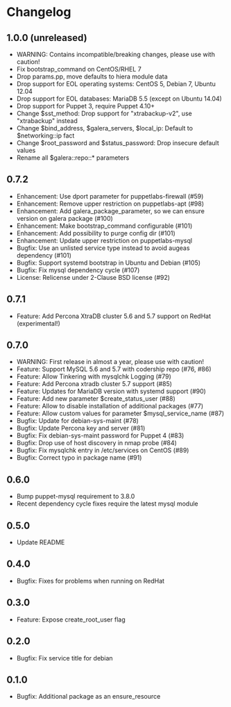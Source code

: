 # Changelog

## 1.0.0 (unreleased)
* WARNING: Contains incompatible/breaking changes, please use with caution!
* Fix bootstrap_command on CentOS/RHEL 7
* Drop params.pp, move defaults to hiera module data
* Drop support for EOL operating systems: CentOS 5, Debian 7, Ubuntu 12.04
* Drop support for EOL databases: MariaDB 5.5 (except on Ubuntu 14.04)
* Drop support for Puppet 3, require Puppet 4.10+
* Change $sst_method: Drop support for "xtrabackup-v2", use "xtrabackup" instead
* Change $bind_address, $galera_servers, $local_ip: Default to $networking::ip fact
* Change $root_password and $status_password: Drop insecure default values
* Rename all $galera::repo::* parameters

## 0.7.2
* Enhancement: Use dport parameter for puppetlabs-firewall (#59)
* Enhancement: Remove upper restriction on puppetlabs-apt (#98)
* Enhancement: Add galera_package_parameter, so we can ensure version on galera package (#100)
* Enhancement: Make bootstrap_command configurable (#101)
* Enhancement: Add possibility to purge config dir (#101)
* Enhancement: Update upper restriction on puppetlabs-mysql
* Bugfix: Use an unlisted service type instead to avoid augeas dependency (#101)
* Bugfix: Support systemd bootstrap in Ubuntu and Debian (#105)
* Bugfix: Fix mysql dependency cycle (#107)
* License: Relicense under 2-Clause BSD license (#92)

## 0.7.1
* Feature: Add Percona XtraDB cluster 5.6 and 5.7 support on RedHat (experimental!)

## 0.7.0
* WARNING: First release in almost a year, please use with caution!
* Feature: Support MySQL 5.6 and 5.7 with codership repo (#76, #86)
* Feature: Allow Tinkering with mysqlchk Logging (#79)
* Feature: Add Percona xtradb cluster 5.7 support (#85)
* Feature: Updates for MariaDB version with systemd support (#90)
* Feature: Add new parameter $create_status_user (#88)
* Feature: Allow to disable installation of additional packages (#77)
* Feature: Allow custom values for parameter $mysql_service_name (#87)
* Bugfix: Update for debian-sys-maint (#78)
* Bugfix: Update Percona key and server (#81)
* Bugfix: Fix debian-sys-maint password for Puppet 4 (#83)
* Bugfix: Drop use of host discovery in nmap probe (#84)
* Bugfix: Fix mysqlchk entry in /etc/services on CentOS (#89)
* Bugfix: Correct typo in package name (#91)

## 0.6.0
* Bump puppet-mysql requirement to 3.8.0
* Recent dependency cycle fixes require the latest mysql module

## 0.5.0
* Update README

## 0.4.0
* Bugfix: Fixes for problems when running on RedHat

## 0.3.0
* Feature: Expose create_root_user flag

## 0.2.0
* Bugfix: Fix service title for debian

## 0.1.0
* Bugfix: Additional package as an ensure_resource

